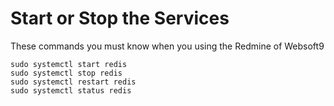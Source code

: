 # Start or Stop the Services

These commands you must know when you using the Redmine of Websoft9

```shell
sudo systemctl start redis
sudo systemctl stop redis
sudo systemctl restart redis
sudo systemctl status redis
```